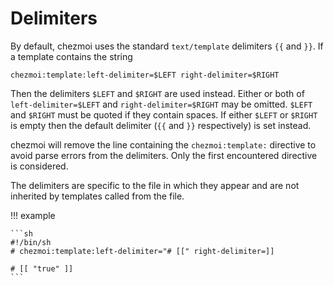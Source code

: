 # Delimiters

By default, chezmoi uses the standard `text/template` delimiters `{{` and `}}`.
If a template contains the string

    chezmoi:template:left-delimiter=$LEFT right-delimiter=$RIGHT

Then the delimiters `$LEFT` and `$RIGHT` are used instead. Either or both of
`left-delimiter=$LEFT` and `right-delimiter=$RIGHT` may be omitted. `$LEFT` and
`$RIGHT` must be quoted if they contain spaces. If either `$LEFT` or `$RIGHT`
is empty then the default delimiter (`{{` and `}}` respectively) is set
instead.

chezmoi will remove the line containing the `chezmoi:template:` directive to
avoid parse errors from the delimiters. Only the first encountered directive is
considered.

The delimiters are specific to the file in which they appear and are not
inherited by templates called from the file.

!!! example

    ```sh
    #!/bin/sh
    # chezmoi:template:left-delimiter="# [[" right-delimiter=]]

    # [[ "true" ]]
    ```
